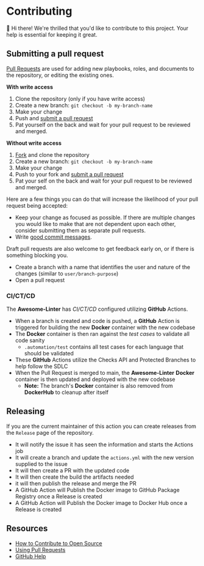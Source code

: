 # Contributing

:wave: Hi there!
We're thrilled that you'd like to contribute to this project. Your help is essential for keeping it great.

## Submitting a pull request

[Pull Requests][pulls] are used for adding new playbooks, roles, and documents to the repository, or editing the existing ones.

**With write access**

1. Clone the repository (only if you have write access)
1. Create a new branch: `git checkout -b my-branch-name`
1. Make your change
1. Push and [submit a pull request][pr]
1. Pat yourself on the back and wait for your pull request to be reviewed and merged.

**Without write access**

1. [Fork][fork] and clone the repository
1. Create a new branch: `git checkout -b my-branch-name`
1. Make your change
1. Push to your fork and [submit a pull request][pr]
1. Pat your self on the back and wait for your pull request to be reviewed and merged.

Here are a few things you can do that will increase the likelihood of your pull request being accepted:

- Keep your change as focused as possible. If there are multiple changes you would like to make that are not dependent upon each other, consider submitting them as separate pull requests.
- Write [good commit messages](https://tbaggery.com/2008/04/19/a-note-about-git-commit-messages.html).

Draft pull requests are also welcome to get feedback early on, or if there is something blocking you.

- Create a branch with a name that identifies the user and nature of the changes (similar to `user/branch-purpose`)
- Open a pull request

### CI/CT/CD

The **Awesome-Linter** has _CI/CT/CD_ configured utilizing **GitHub** Actions.

- When a branch is created and code is pushed, a **GitHub** Action is triggered for building the new **Docker** container with the new codebase
- The **Docker** container is then ran against the _test cases_ to validate all code sanity
  - `.automation/test` contains all test cases for each language that should be validated
- These **GitHub** Actions utilize the Checks API and Protected Branches to help follow the SDLC
- When the Pull Request is merged to main, the **Awesome-Linter** **Docker** container is then updated and deployed with the new codebase
  - **Note:** The branch's **Docker** container is also removed from **DockerHub** to cleanup after itself

## Releasing

If you are the current maintainer of this action you can create releases from the `Release` page  of the repository.

- It will notify the issue it has seen the information and starts the Actions job
- It will create a branch and update the `actions.yml` with the new version supplied to the issue
- It will then create a PR with the updated code
- It will then create the build the artifacts needed
- it will then publish the release and merge the PR
- A GitHub Action will Publish the Docker image to GitHub Package Registry once a Release is created
- A GitHub Action will Publish the Docker image to Docker Hub once a Release is created

## Resources

- [How to Contribute to Open Source](https://opensource.guide/how-to-contribute/)
- [Using Pull Requests](https://docs.github.com/en/github/collaborating-with-pull-requests/proposing-changes-to-your-work-with-pull-requests/about-pull-requests)
- [GitHub Help](https://docs.github.com/en)

[pulls]: https://github.com/khulnasoft-labs/awesome-linter/pulls
[pr]: https://github.com/khulnasoft-labs/awesome-linter/compare
[fork]: https://github.com/khulnasoft-labs/awesome-linter/fork
